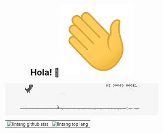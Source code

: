 <h1 align="center">
  Hola! 👋<img src="./wave.gif"/>
</h1>
<p align="center"><img src="./trex.gif"/></p>

|||
|---|---|
|![lintang github stat](https://github-readme-stats.vercel.app/api?username=MissingRed&show_icons=true&hide_border=true&theme=vue)|![lintang top lang](https://github-readme-stats.vercel.app/api/top-langs/?username=MissingRed&layout=compact&hide_border=true&theme=vue)| 

<br>
